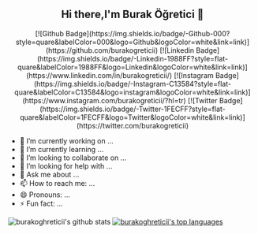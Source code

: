 ## <h2 align="center"> Hi there,I'm Burak Öğretici 👋</h2>

<p align="center">
[![Github Badge](https://img.shields.io/badge/-Github-000?style=quare&labelColor=000&logo=Github&logoColor=white&link=link)](https://github.com/burakogreticii) 
[![Linkedin Badge](https://img.shields.io/badge/-Linkedin-1988FF?style=flat-quare&labelColor=1988FF&logo=Linkedin&logoColor=white&link=link)](https://www.linkedin.com/in/burakogreticii/)
[![Instagram Badge](https://img.shields.io/badge/-Instagram-C13584?style=flat-quare&labelColor=C13584&logo=instagram&logoColor=white&link=link)](https://www.instagram.com/burakogreticii/?hl=tr) 
[![Twitter Badge](https://img.shields.io/badge/-Twitter-1FECFF?style=flat-quare&labelColor=1FECFF&logo=Twitter&logoColor=white&link=link)](https://twitter.com/burakogreticii) 
 </p>
 
- 🔭 I’m currently working on ...
- 🌱 I’m currently learning ...
- 👯 I’m looking to collaborate on ...
- 🤔 I’m looking for help with ...
- 💬 Ask me about ...
- 📫 How to reach me: ...
- 😄 Pronouns: ...
- ⚡ Fun fact: ...


![burakoghreticii's github stats](https://github-readme-stats.vercel.app/api?username=burakogreticii&show_icons=true&theme=merko)
[![burakoghreticii's top languages](https://github-readme-stats.vercel.app/api/top-langs/?username=burakogreticii&theme=blue-green)](https://github.com/burakogreticii/github-readme-stats)



